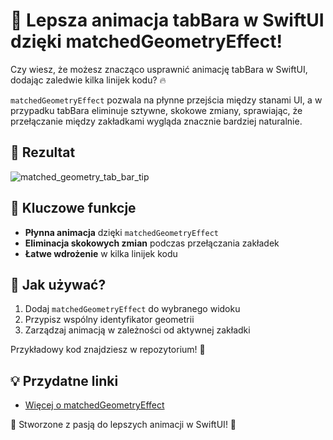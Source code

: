 # 🚀 Lepsza animacja tabBara w SwiftUI dzięki matchedGeometryEffect!

Czy wiesz, że możesz znacząco usprawnić animację tabBara w SwiftUI, dodając zaledwie kilka linijek kodu? 🔥

`matchedGeometryEffect` pozwala na płynne przejścia między stanami UI, a w przypadku tabBara eliminuje sztywne, skokowe zmiany, sprawiając, że przełączanie między zakładkami wygląda znacznie bardziej naturalnie.

## 🎥 Rezultat
![matched_geometry_tab_bar_tip](https://github.com/user-attachments/assets/e88974eb-ed30-4bfd-8558-b12a73085b3c)

## 📌 Kluczowe funkcje
- **Płynna animacja** dzięki `matchedGeometryEffect`
- **Eliminacja skokowych zmian** podczas przełączania zakładek
- **Łatwe wdrożenie** w kilka linijek kodu

## 📜 Jak używać?
1. Dodaj `matchedGeometryEffect` do wybranego widoku
2. Przypisz wspólny identyfikator geometrii
3. Zarządzaj animacją w zależności od aktywnej zakładki

Przykładowy kod znajdziesz w repozytorium! 🎯

## 💡 Przydatne linki
- [Więcej o matchedGeometryEffect]([https://developer.apple.com/documentation/swiftui/matchedgeometryeffect](https://developer.apple.com/documentation/swiftui/view/matchedgeometryeffect(id:in:properties:anchor:issource:)))

🔹 Stworzone z pasją do lepszych animacji w SwiftUI! 🚀

